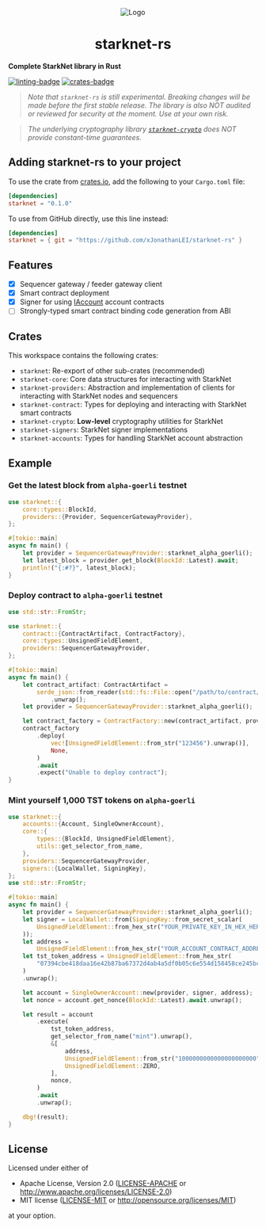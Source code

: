 <p align="center">
  <img src="https://github.com/xJonathanLEI/starknet-rs/blob/master/images/starknet-rs-logo.png?raw=true" alt="Logo"/>
  <h1 align="center">starknet-rs</h1>
</p>

**Complete StarkNet library in Rust**

[![linting-badge](https://github.com/xJonathanLEI/starknet-rs/actions/workflows/lint.yaml/badge.svg?branch=master)](https://github.com/xJonathanLEI/starknet-rs/actions/workflows/lint.yaml)
[![crates-badge](https://img.shields.io/crates/v/starknet.svg)](https://crates.io/crates/starknet)

> _Note that `starknet-rs` is still experimental. Breaking changes will be made before the first stable release. The library is also NOT audited or reviewed for security at the moment. Use at your own risk._

> _The underlying cryptography library [`starknet-crypto`](./starknet-crypto) does NOT provide constant-time guarantees._

## Adding starknet-rs to your project

To use the crate from [crates.io](https://crates.io/crates/starknet), add the following to your `Cargo.toml` file:

```toml
[dependencies]
starknet = "0.1.0"
```

To use from GitHub directly, use this line instead:

```toml
[dependencies]
starknet = { git = "https://github.com/xJonathanLEI/starknet-rs" }
```

## Features

- [x] Sequencer gateway / feeder gateway client
- [x] Smart contract deployment
- [x] Signer for using [IAccount](https://github.com/OpenZeppelin/cairo-contracts/blob/main/contracts/IAccount.cairo) account contracts
- [ ] Strongly-typed smart contract binding code generation from ABI

## Crates

This workspace contains the following crates:

- `starknet`: Re-export of other sub-crates (recommended)
- `starknet-core`: Core data structures for interacting with StarkNet
- `starknet-providers`: Abstraction and implementation of clients for interacting with StarkNet nodes and sequencers
- `starknet-contract`: Types for deploying and interacting with StarkNet smart contracts
- `starknet-crypto`: **Low-level** cryptography utilities for StarkNet
- `starknet-signers`: StarkNet signer implementations
- `starknet-accounts`: Types for handling StarkNet account abstraction

## Example

### Get the latest block from `alpha-goerli` testnet

```rust
use starknet::{
    core::types::BlockId,
    providers::{Provider, SequencerGatewayProvider},
};

#[tokio::main]
async fn main() {
    let provider = SequencerGatewayProvider::starknet_alpha_goerli();
    let latest_block = provider.get_block(BlockId::Latest).await;
    println!("{:#?}", latest_block);
}
```

### Deploy contract to `alpha-goerli` testnet

```rust
use std::str::FromStr;

use starknet::{
    contract::{ContractArtifact, ContractFactory},
    core::types::UnsignedFieldElement,
    providers::SequencerGatewayProvider,
};

#[tokio::main]
async fn main() {
    let contract_artifact: ContractArtifact =
        serde_json::from_reader(std::fs::File::open("/path/to/contract/artifact.json").unwrap())
            .unwrap();
    let provider = SequencerGatewayProvider::starknet_alpha_goerli();

    let contract_factory = ContractFactory::new(contract_artifact, provider).unwrap();
    contract_factory
        .deploy(
            vec![UnsignedFieldElement::from_str("123456").unwrap()],
            None,
        )
        .await
        .expect("Unable to deploy contract");
}
```

### Mint yourself 1,000 TST tokens on `alpha-goerli`

```rust
use starknet::{
    accounts::{Account, SingleOwnerAccount},
    core::{
        types::{BlockId, UnsignedFieldElement},
        utils::get_selector_from_name,
    },
    providers::SequencerGatewayProvider,
    signers::{LocalWallet, SigningKey},
};
use std::str::FromStr;

#[tokio::main]
async fn main() {
    let provider = SequencerGatewayProvider::starknet_alpha_goerli();
    let signer = LocalWallet::from(SigningKey::from_secret_scalar(
        UnsignedFieldElement::from_hex_str("YOUR_PRIVATE_KEY_IN_HEX_HERE").unwrap(),
    ));
    let address =
        UnsignedFieldElement::from_hex_str("YOUR_ACCOUNT_CONTRACT_ADDRESS_IN_HEX_HERE").unwrap();
    let tst_token_address = UnsignedFieldElement::from_hex_str(
        "07394cbe418daa16e42b87ba67372d4ab4a5df0b05c6e554d158458ce245bc10",
    )
    .unwrap();

    let account = SingleOwnerAccount::new(provider, signer, address);
    let nonce = account.get_nonce(BlockId::Latest).await.unwrap();

    let result = account
        .execute(
            tst_token_address,
            get_selector_from_name("mint").unwrap(),
            &[
                address,
                UnsignedFieldElement::from_str("1000000000000000000000").unwrap(),
                UnsignedFieldElement::ZERO,
            ],
            nonce,
        )
        .await
        .unwrap();

    dbg!(result);
}
```

## License

Licensed under either of

- Apache License, Version 2.0 ([LICENSE-APACHE](./LICENSE-APACHE) or <http://www.apache.org/licenses/LICENSE-2.0>)
- MIT license ([LICENSE-MIT](./LICENSE-MIT) or <http://opensource.org/licenses/MIT>)

at your option.
